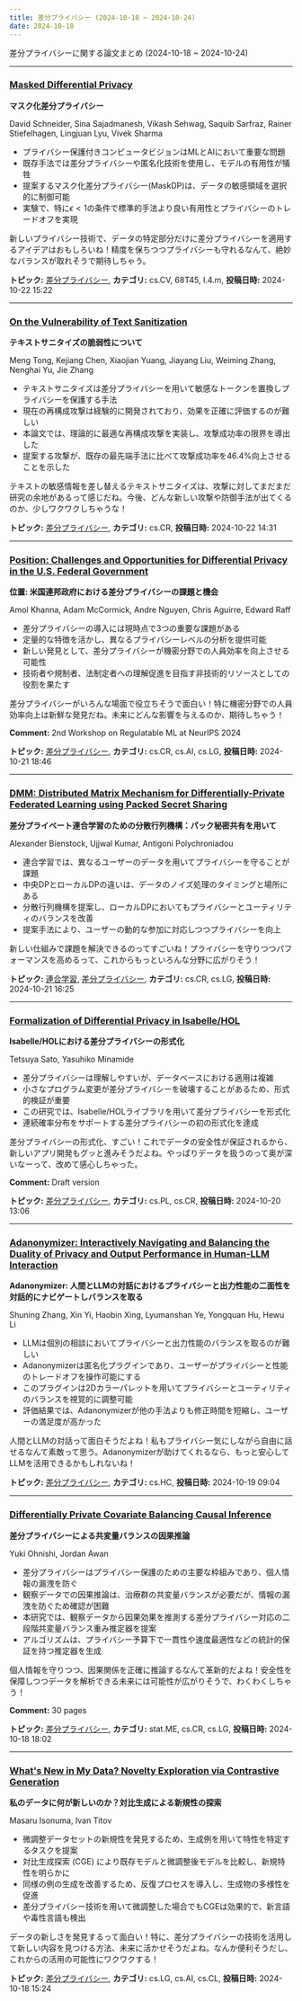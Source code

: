 ```yaml
---
title: 差分プライバシー (2024-10-18 ~ 2024-10-24)
date: 2024-10-18
---
```


差分プライバシーに関する論文まとめ (2024-10-18 ~ 2024-10-24)


- - -

### [Masked Differential Privacy](http://arxiv.org/abs/2410.17098)

**マスク化差分プライバシー**

David Schneider, Sina Sajadmanesh, Vikash Sehwag, Saquib Sarfraz, Rainer Stiefelhagen, Lingjuan Lyu, Vivek Sharma

- プライバシー保護付きコンピュータビジョンはMLとAIにおいて重要な問題
- 既存手法では差分プライバシーや匿名化技術を使用し、モデルの有用性が犠牲
- 提案するマスク化差分プライバシー(MaskDP)は、データの敏感領域を選択的に制御可能
- 実験で、特に$\epsilon<1$の条件で標準的手法より良い有用性とプライバシーのトレードオフを実現

新しいプライバシー技術で、データの特定部分だけに差分プライバシーを適用するアイデアはおもしろいね！精度を保ちつつプライバシーも守れるなんて、絶妙なバランスが取れそうで期待しちゃう。



**トピック:** [差分プライバシー](../../dp), **カテゴリ:** cs.CV, 68T45, I.4.m, **投稿日時:** 2024-10-22 15:22


- - -

### [On the Vulnerability of Text Sanitization](http://arxiv.org/abs/2410.17052)

**テキストサニタイズの脆弱性について**

Meng Tong, Kejiang Chen, Xiaojian Yuang, Jiayang Liu, Weiming Zhang, Nenghai Yu, Jie Zhang

- テキストサニタイズは差分プライバシーを用いて敏感なトークンを置換しプライバシーを保護する手法
- 現在の再構成攻撃は経験的に開発されており、効果を正確に評価するのが難しい
- 本論文では、理論的に最適な再構成攻撃を実装し、攻撃成功率の限界を導出した
- 提案する攻撃が、既存の最先端手法に比べて攻撃成功率を46.4%向上させることを示した

テキストの敏感情報を差し替えるテキストサニタイズは、攻撃に対してまだまだ研究の余地があるって感じだね。今後、どんな新しい攻撃や防御手法が出てくるのか、少しワクワクしちゃうな！



**トピック:** [差分プライバシー](../../dp), **カテゴリ:** cs.CR, **投稿日時:** 2024-10-22 14:31


- - -

### [Position: Challenges and Opportunities for Differential Privacy in the U.S. Federal Government](http://arxiv.org/abs/2410.16423)

**位置: 米国連邦政府における差分プライバシーの課題と機会**

Amol Khanna, Adam McCormick, Andre Nguyen, Chris Aguirre, Edward Raff

- 差分プライバシーの導入には現時点で3つの重要な課題がある
- 定量的な特徴を活かし、異なるプライバシーレベルの分析を提供可能
- 新しい発見として、差分プライバシーが機密分野での人員効率を向上させる可能性
- 技術者や規制者、法制定者への理解促進を目指す非技術的リソースとしての役割を果たす

差分プライバシーがいろんな場面で役立ちそうで面白い！特に機密分野での人員効率向上は新鮮な発見だね。未来にどんな影響を与えるのか、期待しちゃう！

**Comment:** 2nd Workshop on Regulatable ML at NeurIPS 2024

**トピック:** [差分プライバシー](../../dp), **カテゴリ:** cs.CR, cs.AI, cs.LG, **投稿日時:** 2024-10-21 18:46


- - -

### [DMM: Distributed Matrix Mechanism for Differentially-Private Federated Learning using Packed Secret Sharing](http://arxiv.org/abs/2410.16161)

**差分プライベート連合学習のための分散行列機構：パック秘密共有を用いて**

Alexander Bienstock, Ujjwal Kumar, Antigoni Polychroniadou

- 連合学習では、異なるユーザーのデータを用いてプライバシーを守ることが課題
- 中央DPとローカルDPの違いは、データのノイズ処理のタイミングと場所にある
- 分散行列機構を提案し、ローカルDPにおいてもプライバシーとユーティリティのバランスを改善
- 提案手法により、ユーザーの動的な参加に対応しつつプライバシーを向上

新しい仕組みで課題を解決できるのってすごいね！プライバシーを守りつつパフォーマンスを高めるって、これからもっといろんな分野に広がりそう！



**トピック:** [連合学習](../../fl), [差分プライバシー](../../dp), **カテゴリ:** cs.CR, cs.LG, **投稿日時:** 2024-10-21 16:25


- - -

### [Formalization of Differential Privacy in Isabelle/HOL](http://arxiv.org/abs/2410.15386)

**Isabelle/HOLにおける差分プライバシーの形式化**

Tetsuya Sato, Yasuhiko Minamide

- 差分プライバシーは理解しやすいが、データベースにおける適用は複雑
- 小さなプログラム変更が差分プライバシーを破壊することがあるため、形式的検証が重要
- この研究では、Isabelle/HOLライブラリを用いて差分プライバシーを形式化
- 連続確率分布をサポートする差分プライバシーの初の形式化を達成

差分プライバシーの形式化、すごい！これでデータの安全性が保証されるから、新しいアプリ開発もグッと進みそうだよね。やっぱりデータを扱うのって奥が深いなーって、改めて感心しちゃった。

**Comment:** Draft version

**トピック:** [差分プライバシー](../../dp), **カテゴリ:** cs.PL, cs.CR, **投稿日時:** 2024-10-20 13:06


- - -

### [Adanonymizer: Interactively Navigating and Balancing the Duality of Privacy and Output Performance in Human-LLM Interaction](http://arxiv.org/abs/2410.15044)

**Adanonymizer: 人間とLLMの対話におけるプライバシーと出力性能の二面性を対話的にナビゲートしバランスを取る**

Shuning Zhang, Xin Yi, Haobin Xing, Lyumanshan Ye, Yongquan Hu, Hewu Li

- LLMは個別の相談においてプライバシーと出力性能のバランスを取るのが難しい
- Adanonymizerは匿名化プラグインであり、ユーザーがプライバシーと性能のトレードオフを操作可能にする
- このプラグインは2Dカラーパレットを用いてプライバシーとユーティリティのバランスを視覚的に調整可能
- 評価結果では、Adanonymizerが他の手法よりも修正時間を短縮し、ユーザーの満足度が高かった

人間とLLMの対話って面白そうだよね！私もプライバシー気にしながら自由に話せるなんて素敵って思う。Adanonymizerが助けてくれるなら、もっと安心してLLMを活用できるかもしれないね！



**トピック:** [差分プライバシー](../../dp), **カテゴリ:** cs.HC, **投稿日時:** 2024-10-19 09:04


- - -

### [Differentially Private Covariate Balancing Causal Inference](http://arxiv.org/abs/2410.14789)

**差分プライバシーによる共変量バランスの因果推論**

Yuki Ohnishi, Jordan Awan

- 差分プライバシーはプライバシー保護のための主要な枠組みであり、個人情報の漏洩を防ぐ
- 観察データでの因果推論は、治療群の共変量バランスが必要だが、情報の漏洩を防ぐため確認が困難
- 本研究では、観察データから因果効果を推測する差分プライバシー対応の二段階共変量バランス重み推定器を提案
- アルゴリズムは、プライバシー予算下で一貫性や速度最適性などの統計的保証を持つ推定器を生成

個人情報を守りつつ、因果関係を正確に推論するなんて革新的だよね！安全性を保障しつつデータを解析できる未来には可能性が広がりそうで、わくわくしちゃう！

**Comment:** 30 pages

**トピック:** [差分プライバシー](../../dp), **カテゴリ:** stat.ME, cs.CR, cs.LG, **投稿日時:** 2024-10-18 18:02


- - -

### [What's New in My Data? Novelty Exploration via Contrastive Generation](http://arxiv.org/abs/2410.14765)

**私のデータに何が新しいのか？対比生成による新規性の探索**

Masaru Isonuma, Ivan Titov

- 微調整データセットの新規性を発見するため、生成例を用いて特性を特定するタスクを提案
- 対比生成探索 (CGE) により既存モデルと微調整後モデルを比較し、新規特性を明らかに
- 同様の例の生成を改善するため、反復プロセスを導入し、生成物の多様性を促進
- 差分プライバシー技術を用いて微調整した場合でもCGEは効果的で、新言語や毒性言語も検出

データの新しさを発見するって面白い！特に、差分プライバシーの技術を活用して新しい内容を見つける方法、未来に活かせそうだよね。なんか便利そうだし、これからの活用の可能性にワクワクする！



**トピック:** [差分プライバシー](../../dp), **カテゴリ:** cs.LG, cs.AI, cs.CL, **投稿日時:** 2024-10-18 15:24
